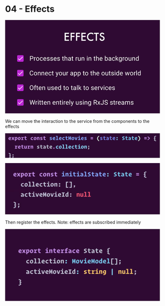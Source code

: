 # 04 - Effects

![](../.gitbook/assets/image%20%2835%29.png)

We can move the interaction to the service from the components to the effects

![](../.gitbook/assets/image%20%283%29.png)

![](../.gitbook/assets/image%20%288%29.png)

Then register the effects. Note: effects are subscribed immediately

![](../.gitbook/assets/image%20%2813%29.png)

